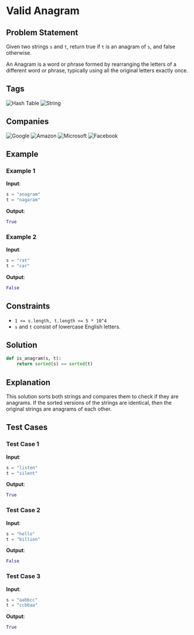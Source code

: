 # Valid Anagram

## Problem Statement
Given two strings `s` and `t`, return true if `t` is an anagram of `s`, and false otherwise.

An Anagram is a word or phrase formed by rearranging the letters of a different word or phrase, typically using all the original letters exactly once.

## Tags
![Hash Table](https://img.shields.io/badge/-Hash%20Table-green) ![String](https://img.shields.io/badge/-String-blue)

## Companies
![Google](https://img.shields.io/badge/-Google-red) ![Amazon](https://img.shields.io/badge/-Amazon-orange) ![Microsoft](https://img.shields.io/badge/-Microsoft-blue) ![Facebook](https://img.shields.io/badge/-Facebook-darkblue)


## Example
### Example 1
**Input**: 
```python
s = "anagram"
t = "nagaram"
```
**Output**: 
```python
True
```

### Example 2
**Input**: 
```python
s = "rat"
t = "car"
```
**Output**: 
```python
False
```

## Constraints
- `1 <= s.length, t.length <= 5 * 10^4`
- `s` and `t` consist of lowercase English letters.

## Solution
```python
def is_anagram(s, t):
    return sorted(s) == sorted(t)
```

## Explanation
This solution sorts both strings and compares them to check if they are anagrams. If the sorted versions of the strings are identical, then the original strings are anagrams of each other.

## Test Cases
### Test Case 1
**Input**: 
```python
s = "listen"
t = "silent"
```
**Output**: 
```python
True
```

### Test Case 2
**Input**: 
```python
s = "hello"
t = "billion"
```
**Output**: 
```python
False
```

### Test Case 3
**Input**: 
```python
s = "aabbcc"
t = "ccbbaa"
```
**Output**: 
```python
True
```
